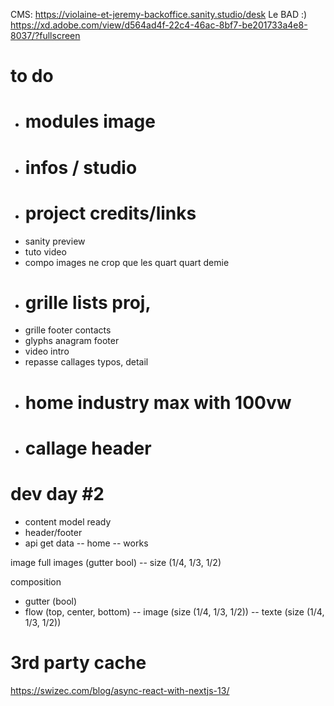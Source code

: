 CMS: https://violaine-et-jeremy-backoffice.sanity.studio/desk
Le BAD :) https://xd.adobe.com/view/d564ad4f-22c4-46ac-8bf7-be201733a4e8-8037/?fullscreen

# to do

- # modules image
- # infos / studio
- # project credits/links
- sanity preview
- tuto video
- compo images ne crop que les quart quart demie
- # grille lists proj,
- grille footer contacts
- glyphs anagram footer
- video intro
- repasse callages typos, detail
- # home industry max with 100vw
- # callage header

# dev day #2

- content model ready
- header/footer
- api get data
  -- home
  -- works

image full
images (gutter bool)
-- size (1/4, 1/3, 1/2)

composition

- gutter (bool)
- flow (top, center, bottom)
  -- image (size (1/4, 1/3, 1/2))
  -- texte (size (1/4, 1/3, 1/2))

# 3rd party cache

https://swizec.com/blog/async-react-with-nextjs-13/
